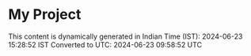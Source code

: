 # My Project

This content is dynamically generated in Indian Time (IST): 2024-06-23 15:28:52 IST
Converted to UTC: 2024-06-23 09:58:52 UTC
